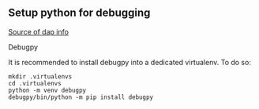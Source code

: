 ## Setup python for debugging
[Source of dap info](https://github.com/mfussenegger/nvim-dap-python)

Debugpy

It is recommended to install debugpy into a dedicated virtualenv. To do so:

```
mkdir .virtualenvs
cd .virtualenvs
python -m venv debugpy
debugpy/bin/python -m pip install debugpy
